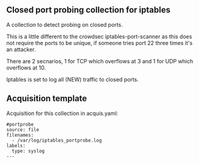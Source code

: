 ## Closed port probing collection for iptables

A collection to detect probing on closed ports.

This is a little different to the crowdsec iptables-port-scanner as this does not require the ports to be unique, if someone tries port 22 three times it's an attacker.

There are 2 secnarios, 1 for TCP which overflows at 3 and 1 for UDP which overflows at 10.

Iptables is set to log all (NEW) traffic to closed ports.

## Acquisition template

Acquisition for this collection in acquis.yaml:

```
#portprobe
source: file
filenames: 
  - /var/log/iptables_portprobe.log
labels:
  type: syslog
---
```
